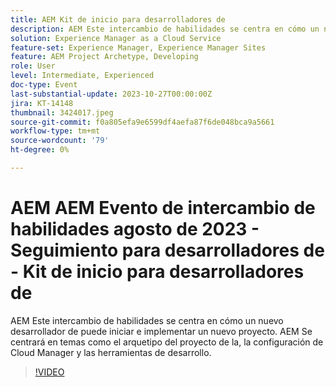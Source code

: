 ```yaml
---
title: AEM Kit de inicio para desarrolladores de
description: AEM Este intercambio de habilidades se centra en cómo un nuevo desarrollador de puede iniciar e implementar un nuevo proyecto. AEM Se centrará en temas como el arquetipo del proyecto de la, la configuración de Cloud Manager y las herramientas de desarrollo.
solution: Experience Manager as a Cloud Service
feature-set: Experience Manager, Experience Manager Sites
feature: AEM Project Archetype, Developing
role: User
level: Intermediate, Experienced
doc-type: Event
last-substantial-update: 2023-10-27T00:00:00Z
jira: KT-14148
thumbnail: 3424017.jpeg
source-git-commit: f0a805efa9e6599df4aefa87f6de048bca9a5661
workflow-type: tm+mt
source-wordcount: '79'
ht-degree: 0%

---
```



# AEM AEM Evento de intercambio de habilidades agosto de 2023 - Seguimiento para desarrolladores de - Kit de inicio para desarrolladores de

AEM Este intercambio de habilidades se centra en cómo un nuevo desarrollador de puede iniciar e implementar un nuevo proyecto. AEM Se centrará en temas como el arquetipo del proyecto de la, la configuración de Cloud Manager y las herramientas de desarrollo.

>[!VIDEO](https://video.tv.adobe.com/v/3424017/?learn=on)
